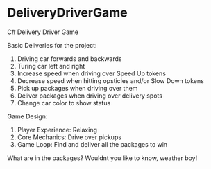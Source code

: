# DeliveryDriverGame
C# Delivery Driver Game


Basic Deliveries for the project:
1. Driving car forwards and backwards
2. Turing car left and right
3. Increase speed when driving over Speed Up tokens
4. Decrease speed when hitting opsticles and/or Slow Down tokens
5. Pick up packages when driving over them
6. Deliver packages when driving over delivery spots
7. Change car color to show status

Game Design:
1. Player Experience: Relaxing
2. Core Mechanics: Drive over pickups
3. Game Loop: Find and deliver all the packages to win

What are in the packages?
Wouldnt you like to know, weather boy!
